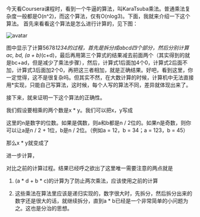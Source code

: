 今天看Coursera课程时，看到一个牛逼的算法，叫KaraTsuba乘法。普通乘法复杂度一般都是O(n^2)，而这个算法，仅有O(nlog3)。下面，我就来介绍一下这个算法。
        首先来看看这个算法是怎么进行计算的，见下图：
        
![avatar](https://blog.csdn.net/sunnylinner/article/details/52592496)

图中显示了计算5678*1234的过程，首先是拆分成abcd四个部分，然后分别计算ac, bd, (a + b)*(c+d)，最后再用第三个算式的结果减去前面两个（其实得到的就是bc+ad，但是减少了乘法步骤），然后，计算式1后面加4个0，计算式2后面不加，计算式3后面加2个0，再把这三者相加，就是正确结果。好吧，看到这里，你一定觉得，这不是很复杂吗。但其实不然，在大数计算的时候，计算机中无法直接用*实现，只能自己写算法，这时候，每个人写的算法不同，差异就体现出来了。



接下来，就来证明一下这个算法的正确性。

我们假设要相乘的两个数是x * y。我们可以把x，y写成



这里的n是数字的位数。如果是偶数，则a和b都是n / 2位的。如果n是奇数，则你可以让a是n / 2 + 1位，b是n / 2位。（例如a = 12，b = 34；a = 123，b = 45）

那么x * y就变成了



进一步计算，



对比之前的计算过程。结果已经呼之欲出了这里唯一需要注意的两点就是

1. (a * d + b * c)的计算为了防止两次乘法，应该使用之前的计算

2. 这些乘法在算法里应该是递归实现的，数字很大时，先拆分，然后拆分出来的数字还是很大的话，就继续拆分，直到a * b已经是一个非常简单的小问题为之。这也是分治的思想。